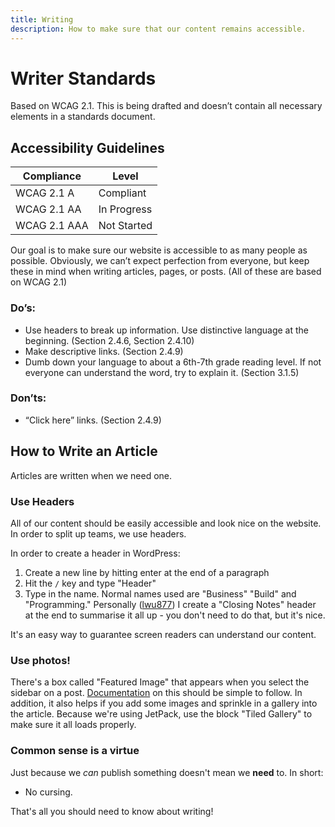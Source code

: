 ```yaml
---
title: Writing
description: How to make sure that our content remains accessible. 
---
```


# Writer Standards
Based on WCAG 2.1. This is being drafted and doesn’t contain all necessary elements in a standards document. 

## Accessibility Guidelines

| Compliance | Level |
|--------------|-----------|
| WCAG 2.1 A | Compliant     |
| WCAG 2.1 AA | In Progress  |
| WCAG 2.1 AAA | Not Started  |

Our goal is to make sure our website is accessible to as many people as possible. Obviously, we can’t expect perfection from everyone, but keep these in mind when writing articles, pages, or posts. (All of these are based on WCAG 2.1)

### Do’s:
- Use headers to break up information. Use distinctive language at the beginning. (Section 2.4.6, Section 2.4.10)
- Make descriptive links. (Section 2.4.9)
- Dumb down your language to about a 6th-7th grade reading level. If not everyone can understand the word, try to explain it. (Section 3.1.5)
### Don’ts:
- “Click here” links. (Section 2.4.9)

## How to Write an Article
Articles are written when we need one. 

### Use Headers
All of our content should be easily accessible and look nice on the website. In order to split up teams, we use headers.

In order to create a header in WordPress:
1. Create a new line by hitting enter at the end of a paragraph
2. Hit the `/` key and type "Header"
3. Type in the name. Normal names used are "Business" "Build" and "Programming." Personally ([lwu877](https://github.com/lwu877)) I create a "Closing Notes" header at the end to summarise it all up - you don't need to do that, but it's nice.

It's an easy way to guarantee screen readers can understand our content.

### Use photos!
There's a box called "Featured Image" that appears when you select the sidebar on a post. [Documentation](https://wordpress.com/support/featured-images/) on this should be simple to follow.
In addition, it also helps if you add some images and sprinkle in a gallery into the article. Because we're using JetPack, use the block "Tiled Gallery" to make sure it all loads properly. 

### Common sense is a virtue
Just because we *can* publish something doesn't mean we **need** to. In short:
- No cursing.

That's all you should need to know about writing!
